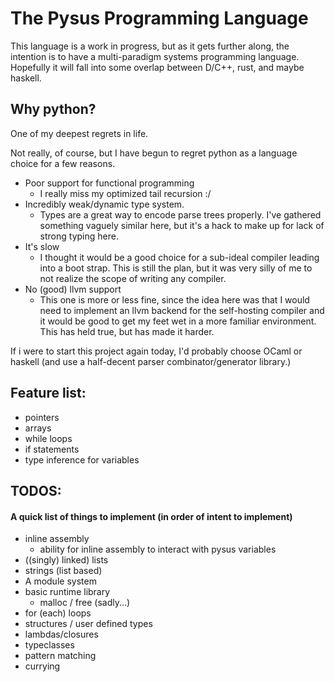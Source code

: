 # The Pysus Programming Language

This language is a work in progress, but as it gets further along, the intention is to have a multi-paradigm systems programming language.
Hopefully it will fall into some overlap between D/C++, rust, and maybe haskell.

## Why python?
One of my deepest regrets in life.

Not really, of course, but I have begun to regret python as a language choice for a few reasons. 

- Poor support for functional programming
	- I really miss my optimized tail recursion :/
- Incredibly weak/dynamic type system.
	- Types are a great way to encode parse trees properly. I've gathered something vaguely similar here, but it's a hack to make up for lack of strong typing here.
- It's slow
	- I thought it would be a good choice for a sub-ideal compiler leading into a boot strap. This is still the plan, but it was very silly of me to not realize the scope of writing any compiler. 
- No (good) llvm support
	- This one is more or less fine, since the idea here was that I would need to implement an llvm backend for the self-hosting compiler and it would be good to get my feet wet in a more familiar environment. This has held true, but has made it harder.

If i were to start this project again today, I'd probably choose OCaml or haskell (and use a half-decent parser combinator/generator library.)

## Feature list:
- pointers
- arrays
- while loops
- if statements
- type inference for variables

## TODOS:
#### A quick list of things to implement (in order of intent to implement)
* inline assembly
  * ability for inline assembly to interact with pysus variables
* ((singly) linked) lists
* strings (list based)
* A module system
* basic runtime library 
	* malloc / free (sadly...)
* for (each) loops
* structures / user defined types
* lambdas/closures
* typeclasses
* pattern matching
* currying
